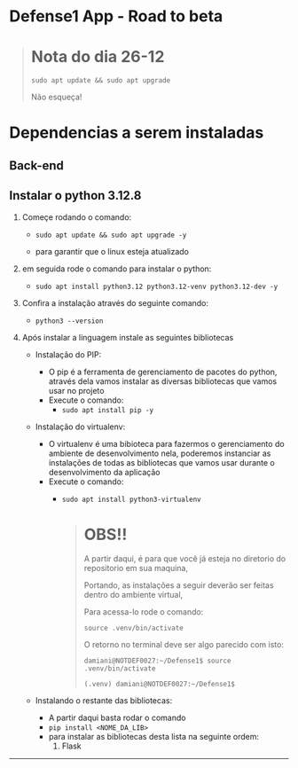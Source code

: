 # Defense1 App - Road to beta

> # Nota do dia 26-12
> 
> `sudo apt update && sudo apt upgrade`
> 
> Não esqueça!

# Dependencias a serem instaladas

## Back-end

## Instalar o python 3.12.8

1. Começe rodando o comando:

	- `sudo apt update && sudo apt upgrade -y`

	- para garantir que o linux esteja atualizado

2. em seguida rode o comando para instalar o python:

	- `sudo apt install python3.12 python3.12-venv python3.12-dev -y`

3. Confira a instalação através do seguinte comando:

	- `python3 --version`

4. Após instalar a linguagem instale as seguintes bibliotecas

	- Instalação do PIP:

		- O pip é a ferramenta de gerenciamento de pacotes do python, através dela vamos instalar as diversas bibliotecas que vamos usar no projeto
		- Execute o comando:
			- `sudo apt install pip -y`

	- Instalação do virtualenv:

		- O virtualenv é uma bibioteca para fazermos o gerenciamento do ambiente de desenvolvimento nela, poderemos instanciar as instalações de todas as bibliotecas que vamos usar durante o desenvolvimento da aplicação
		- Execute o comando:
			- `sudo apt install python3-virtualenv`

				> # OBS!!
				>	
				> A partir daqui, é para que você já esteja no diretorio do repositorio em sua maquina,
				>
				> Portando, as instalações a seguir deverão ser feitas dentro do ambiente virtual,
				>
				> Para acessa-lo rode o comando:
				>
				> 	`source .venv/bin/activate`
				>
				> O retorno no terminal deve ser algo parecido com isto:
				>
				> 	`damiani@NOTDEF0027:~/Defense1$ source .venv/bin/activate`
				> 
 				> 	`(.venv) damiani@NOTDEF0027:~/Defense1$`

	- Instalando o restante das bibliotecas:

		- A partir daqui basta rodar o comando
		- `pip install <NOME_DA_LIB>`
		- para instalar as bibliotecas desta lista na seguinte ordem:
			1. Flask

---
